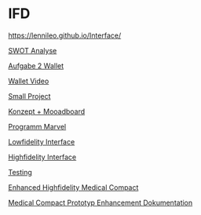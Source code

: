 # IFD
https://lennileo.github.io/Interface/

<a href="https://www.youtube.com/watch?v=tI4HUvLsJCk&ab_channel=TheMightyLenni">SWOT Analyse</a>

<a href="https://github.com/LenniLeo/Interface/blob/main/Interface%20Aufgabe%202%20Wallet%20(2).pdf">Aufgabe 2 Wallet</a>

 <a href="https://github.com/LenniLeo/Interface/blob/main/Overview%20Wallet%202.mp4">Wallet Video</a>
 
<a href="https://www.youtube.com/watch?v=jGdi9kl1lNw&ab_channel=TheMightyLenni">Small Project</a>


<a href="https://github.com/LenniLeo/Interface/blob/main/Konzept%20%2B%20Moodboard%20Lennart%20B%C3%BCcher%20.pdf">Konzept + Mooadboard</a>

<a href="https://github.com/LenniLeo/Interface/blob/main/Marvel%20UX.pdf">Programm Marvel</a>

<a href="https://github.com/LenniLeo/Interface/blob/main/Lowfidelity%20Interface.pdf">Lowfidelity Interface</a>

<a href="https://xd.adobe.com/view/9732aa8c-676c-45a9-b11b-28fdfeb11cef-c261/?fullscreen&hints=off">Highfidelity Interface</a>

 <a href="https://github.com/LenniLeo/Interface/blob/main/Medical%20Compact%20Test%20and%20Evaluate%20-Semester%20Dashboard.pdf"> Testing</a>
 
  <a href="https://xd.adobe.com/view/6b2dc692-29f6-42a0-a4a5-80b3b27604f2-3e7e/"> Enhanced Highfidelity Medical Compact</a>

 <a href="https://github.com/LenniLeo/Interface/blob/main/Medical%20Compact.pdf">Medical Compact Prototyp Enhancement Dokumentation</a>

